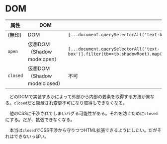 # DOM

属性|DOM|取得
----|---|----
(無印)|DOM|`[...document.querySelectorAll('text-box textarea')]`
`open`|仮想DOM（Shadow mode:open）|`[...document.querySelectorAll('text-box')].filter(tb=>tb.shadowRoot).map(tb=>tb.shadowRoot.querySelector("textarea"))`
`closed`|仮想DOM（Shadow mode:closed）|不可

　どのDOMで実装するかによって外部から内部の要素を取得する方法が異なる。`closed`だと隠蔽され変更不可になり取得もできなくなる。

　他のCSSに干渉されてしまいバグる可能性がある。それを防ぐために`closed`にする。だが、拡張できなくなる。

　本当は`closed`でCSS干渉から守りつつHTML拡張できるようにしたい。だがそれはできないっぽい。

